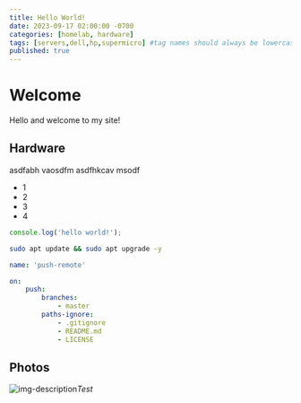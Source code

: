 ```yaml
---
title: Hello World!
date: 2023-09-17 02:00:00 -0700
categories: [homelab, hardware]
tags: [servers,dell,hp,supermicro] #tag names should always be lowercase
published: true
---
```


# Welcome

Hello and welcome to my site!

## Hardware

asdfabh vaosdfm asdfhkcav msodf

* 1
* 2
* 3
* 4

```javascript
console.log('hello world!');
```
```bash
sudo apt update && sudo apt upgrade -y
```

```yml
name: 'push-remote'

on:
    push:
        branches:
            - master
        paths-ignore:
            - .gitignore
            - README.md
            - LICENSE
```

## Photos

![img-description](https://technotim.live/assets/img/headers/journal-blue.webp)_Test_